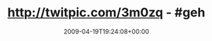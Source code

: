 ---
retweeted: false
source: <a href="http://twitter.com" rel="nofollow">Twitter Web Client</a>
entities:
  hashtags:
  - text: geheimwerkert
    indices:
    - '27'
    - '41'
  - text: lichtschlauch
    indices:
    - '42'
    - '56'
  symbols: []
  user_mentions: []
  urls: []
display_text_range:
- '0'
- '56'
favorite_count: '0'
id_str: '1559926300'
truncated: false
retweet_count: '0'
id: '1559926300'
created_at: Sun Apr 19 19:24:08 +0000 2009
favorited: false
full_text: 'http://twitpic.com/3m0zq - #geheimwerkert #lichtschlauch'
lang: und
tags:
- geheimwerkert
- lichtschlauch
- pesos:twitter
date: '2009-04-19T19:24:08+00:00'
src: https://twitter.com/bascht/status/1559926300
original_url: https://twitter.com/bascht/status/1559926300
type: twitter_tweet
text: 'http://twitpic.com/3m0zq - #geheimwerkert #lichtschlauch'
title: 'http://twitpic.com/3m0zq - #geh'

---
